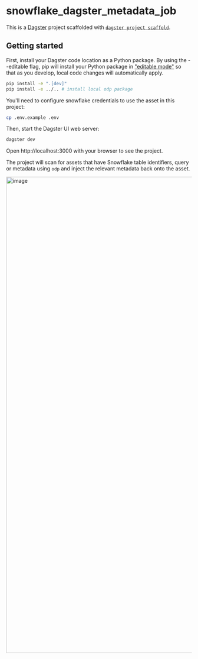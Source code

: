# snowflake_dagster_metadata_job

This is a [Dagster](https://dagster.io/) project scaffolded with [`dagster project scaffold`](https://docs.dagster.io/getting-started/create-new-project).

## Getting started

First, install your Dagster code location as a Python package. By using the --editable flag, pip will install your Python package in ["editable mode"](https://pip.pypa.io/en/latest/topics/local-project-installs/#editable-installs) so that as you develop, local code changes will automatically apply.

```bash
pip install -e ".[dev]"
pip install -e ../.. # install local odp package
```

You'll need to configure snowflake credentials to use the asset in this project:

```bash
cp .env.example .env
```

Then, start the Dagster UI web server:

```bash
dagster dev
```

Open http://localhost:3000 with your browser to see the project.

The project will scan for assets that have Snowflake table identifiers, query or metadata using `odp` and inject the relevant metadata back onto the asset.

<img width="1288" alt="image" src="https://github.com/cmpadden/odp/assets/5807118/5f83fbef-32c6-46e1-9b37-8c0e7cbe0d7f">
